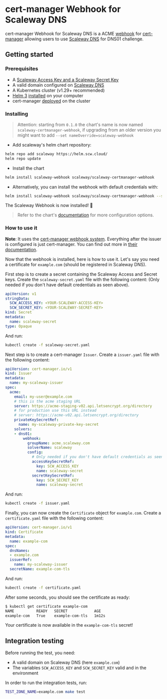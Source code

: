 # cert-manager Webhook for Scaleway DNS

cert-manager Webhook for Scaleway DNS is a ACME [webhook](https://cert-manager.io/docs/configuration/acme/dns01/webhook/) for [cert-manager](https://cert-manager.io/) allowing users to use [Scaleway DNS](https://www.scaleway.com/en/docs/scaleway-dns/) for DNS01 challenge.

## Getting started

### Prerequisites

- A [Scaleway Access Key and a Scaleway Secret Key](https://www.scaleway.com/en/docs/generate-api-keys/)
- A valid domain configured on [Scaleway DNS](https://www.scaleway.com/en/docs/scaleway-dns/)
- A Kubernetes cluster (v1.29+ recommended)
- [Helm 3](https://helm.sh/) [installed](https://helm.sh/docs/intro/install/) on your computer
- cert-manager [deployed](https://cert-manager.io/docs/installation/) on the cluster

### Installing

> Attention: starting from `0.1.0` the chart's name is now named `scaleway-certmanager-webhook`, if upgrading from an older version you might want to add `--set nameOverride=scaleway-webhook` 

- Add scaleway's helm chart repository:

```bash
helm repo add scaleway https://helm.scw.cloud/
helm repo update
```

- Install the chart

```bash
helm install scaleway-webhook scaleway/scaleway-certmanager-webhook
```

- Alternatively, you can install the webhook with default credentials with: 

```bash
helm install scaleway-webhook scaleway/scaleway-certmanager-webhook --set secret.accessKey=<YOUR-ACCESS-KEY> --set secret.secretKey=<YOUR-SECRET_KEY>
```

The Scaleway Webhook is now installed! :tada:

> Refer to the chart's [documentation](https://github.com/scaleway/helm-charts/blob/master/charts/scaleway-certmanager-webhook/README.md) for more configuration options.

### How to use it

**Note**: It uses the [cert-manager webhook system](https://cert-manager.io/docs/configuration/acme/dns01/webhook/). Everything after the issuer is configured is just cert-manager. You can find out more in [their documentation](https://cert-manager.io/docs/usage/).

Now that the webhook is installed, here is how to use it.
Let's say you need a certificate for `example.com` (should be registered in Scaleway DNS).

First step is to create a secret containing the Scaleway Access and Secret keys. Create the `scaleway-secret.yaml` file with the following content:
(Only needed if you don't have default credentials as seen above).
```yaml
apiVersion: v1
stringData:
  SCW_ACCESS_KEY: <YOUR-SCALEWAY-ACCESS-KEY>
  SCW_SECRET_KEY: <YOUR-SCALEWAY-SECRET-KEY>
kind: Secret
metadata:
  name: scaleway-secret
type: Opaque
```

And run:
```bash
kubectl create -f scaleway-secret.yaml
```

Next step is to create a cert-manager `Issuer`. Create a `issuer.yaml` file with the following content:
```yaml
apiVersion: cert-manager.io/v1
kind: Issuer
metadata:
  name: my-scaleway-issuer
spec:
  acme:
    email: my-user@example.com
    # this is the acme staging URL
    server: https://acme-staging-v02.api.letsencrypt.org/directory
    # for production use this URL instead
    # server: https://acme-v02.api.letsencrypt.org/directory
    privateKeySecretRef:
      name: my-scaleway-private-key-secret
    solvers:
    - dns01:
        webhook:
          groupName: acme.scaleway.com
          solverName: scaleway
          config:
            # Only needed if you don't have default credentials as seen above.
            accessKeySecretRef:
              key: SCW_ACCESS_KEY
              name: scaleway-secret
            secretKeySecretRef:
              key: SCW_SECRET_KEY
              name: scaleway-secret
```

And run:
```bash
kubectl create -f issuer.yaml
```

Finally, you can now create the `Certificate` object for `example.com`. Create a `certificate.yaml` file with the following content:
```yaml
apiVersion: cert-manager.io/v1
kind: Certificate
metadata:
  name: example-com
spec:
  dnsNames:
  - example.com
  issuerRef:
    name: my-scaleway-issuer
  secretName: example-com-tls
```

And run:
```bash
kubectl create -f certificate.yaml
```

After some seconds, you should see the certificate as ready:
```bash
$ kubectl get certificate example-com
NAME          READY   SECRET            AGE
example-com   True    example-com-tls   1m12s
```

Your certificate is now available in the `example-com-tls` secret!

## Integration testing

Before running the test, you need:
- A valid domain on Scaleway DNS (here `example.com`)
- The variables `SCW_ACCESS_KEY` and `SCW_SECRET_KEY` valid and in the environment

In order to run the integration tests, run:
```bash
TEST_ZONE_NAME=example.com make test
```
